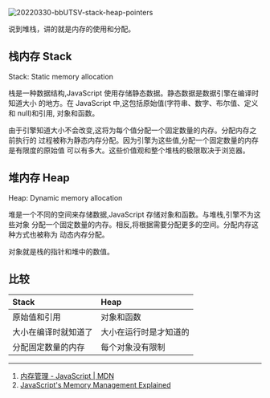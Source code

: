 ![20220330-bbUTSV-stack-heap-pointers](https://loremxuetengfei.oss-cn-beijing.aliyuncs.com/20220330-bbUTSV-stack-heap-pointers.png)

说到堆栈，讲的就是内存的使用和分配。

## 栈内存 Stack

Stack: Static memory allocation

栈是一种数据结构,JavaScript 使用存储静态数据。静态数据是数据引擎在编译时知道大小
的地方。在 JavaScript 中,这包括原始值(字符串、数字、布尔值、定义和 null)和引用,
对象和函数。

由于引擎知道大小不会改变,这将为每个值分配一个固定数量的内存。分配内存之前执行的
过程被称为静态内存分配。因为引擎为这些值,分配一个固定数量的内存是有限度的原始值
可以有多大。这些价值观和整个堆栈的极限取决于浏览器。

## 堆内存 Heap

Heap: Dynamic memory allocation

堆是一个不同的空间来存储数据,JavaScript 存储对象和函数。与堆栈,引擎不为这些对象
分配一个固定数量的内存。相反,将根据需要分配更多的空间。分配内存这种方式也被称为
动态内存分配。

对象就是栈的指针和堆中的数值。

## 比较

| Stack                | Heap                   |
| :------------------- | :--------------------- |
| 原始值和引用         | 对象和函数             |
| 大小在编译时就知道了 | 大小在运行时是才知道的 |
| 分配固定数量的内存   | 每个对象没有限制       |

---

1. [内存管理 - JavaScript | MDN](https://developer.mozilla.org/zh-CN/docs/Web/JavaScript/Memory_Management)
2. [JavaScript's Memory Management Explained](https://felixgerschau.com/javascript-memory-management/#the-memory-heap-and-stack)
